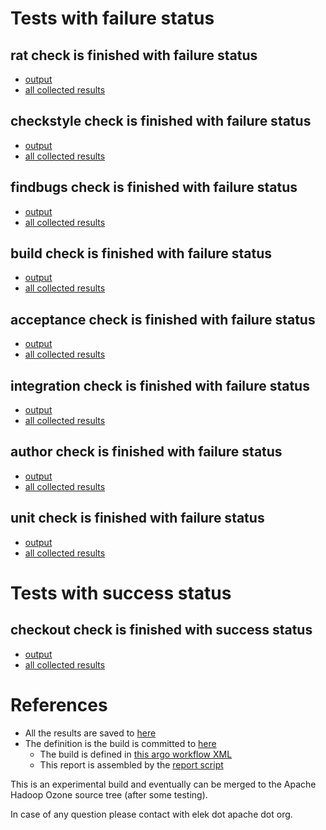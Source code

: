 # Tests with failure status

## rat check is finished with failure status

   * [output](https://raw.githubusercontent.com/elek/ozone-ci/master/pr/pr-hdds-2135-gfnrg/rat/output.log)
   * [all collected results](https://github.com/elek/ozone-ci/tree/master/pr/pr-hdds-2135-gfnrg/rat)


## checkstyle check is finished with failure status

   * [output](https://raw.githubusercontent.com/elek/ozone-ci/master/pr/pr-hdds-2135-gfnrg/checkstyle/output.log)
   * [all collected results](https://github.com/elek/ozone-ci/tree/master/pr/pr-hdds-2135-gfnrg/checkstyle)


## findbugs check is finished with failure status

   * [output](https://raw.githubusercontent.com/elek/ozone-ci/master/pr/pr-hdds-2135-gfnrg/findbugs/output.log)
   * [all collected results](https://github.com/elek/ozone-ci/tree/master/pr/pr-hdds-2135-gfnrg/findbugs)


## build check is finished with failure status

   * [output](https://raw.githubusercontent.com/elek/ozone-ci/master/pr/pr-hdds-2135-gfnrg/build/output.log)
   * [all collected results](https://github.com/elek/ozone-ci/tree/master/pr/pr-hdds-2135-gfnrg/build)


## acceptance check is finished with failure status

   * [output](https://raw.githubusercontent.com/elek/ozone-ci/master/pr/pr-hdds-2135-gfnrg/acceptance/output.log)
   * [all collected results](https://github.com/elek/ozone-ci/tree/master/pr/pr-hdds-2135-gfnrg/acceptance)


## integration check is finished with failure status

   * [output](https://raw.githubusercontent.com/elek/ozone-ci/master/pr/pr-hdds-2135-gfnrg/integration/output.log)
   * [all collected results](https://github.com/elek/ozone-ci/tree/master/pr/pr-hdds-2135-gfnrg/integration)


## author check is finished with failure status

   * [output](https://raw.githubusercontent.com/elek/ozone-ci/master/pr/pr-hdds-2135-gfnrg/author/output.log)
   * [all collected results](https://github.com/elek/ozone-ci/tree/master/pr/pr-hdds-2135-gfnrg/author)


## unit check is finished with failure status

   * [output](https://raw.githubusercontent.com/elek/ozone-ci/master/pr/pr-hdds-2135-gfnrg/unit/output.log)
   * [all collected results](https://github.com/elek/ozone-ci/tree/master/pr/pr-hdds-2135-gfnrg/unit)



# Tests with success status

## checkout check is finished with success status

   * [output](https://raw.githubusercontent.com/elek/ozone-ci/master/pr/pr-hdds-2135-gfnrg/checkout/output.log)
   * [all collected results](https://github.com/elek/ozone-ci/tree/master/pr/pr-hdds-2135-gfnrg/checkout)




# References

 * All the results are saved to [here](https://github.com/elek/ozone-ci/tree/master/pr/pr-hdds-2135-gfnrg/)
 * The definition is the build is committed to [here](https://github.com/elek/argo-ozone)
    * The build is defined in [this argo workflow XML](https://github.com/elek/argo-ozone/blob/master/ozone-build.yaml)
    * This report is assembled by the [report script](https://github.com/elek/argo-ozone/blob/master/scripts/report.sh)

This is an experimental build and eventually can be merged to the Apache Hadoop Ozone source tree (after some testing).

In case of any question please contact with elek dot apache dot org.

